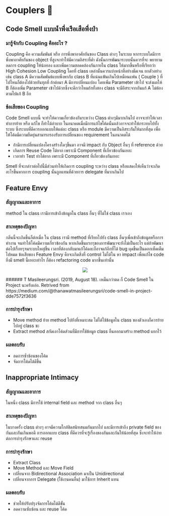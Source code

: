 # Couplers :couple:

## Code Smell แบบน้ำพึ่งเรือเสือพึ่งป่า

### มารู้จักกับ Coupling คืออะไร ?

Coupling คือ ความสัมพันธ์ หรือ การพึ่งพาอาศัยกันของ Class ต่างๆ ในระบบ หากระบบใดมีการพึ่งพาอาศัยกันของ object ที่สูงจะทำให้มีความอิสระที่ต่ำ ดังนั้นการพัฒนาระบบนั้นควรที่จะ
พยายามลดการ coupling ให้น้อยลง และเพิ่มความสอดคล้องกันภายใน class ให้มากขึ้นหรือที่เรียกว่า High Cohesion Low Coupling โดยที่ class เหล่านั้นควรแบ่งหน้าที่อย่างชัดเจน
ยกตัวอย่างเช่น class A มีความสัมพันธ์แบบพึ่งพากับ class B ที่แน่นแฟ้นเกินไปเหมือนแฟน ( Couple ) ที่ไปไหนก็ต้องไปด้วยกันทุกที่ ถ้าต่อมา A มีการเปลี่ยนแปลง โดยเพิ่ม Parameter เข้าไป
จะส่งผลให้ B ก็ต้องเพิ่ม Parameter เข้าไปด้วยซึ่งจะดีกว่าไหมถ้าทั้งสอง class จะมีอิสระจากกันแก้ A ไม่ต้องตามไปแก้ B อีก

### ข้อเสียของ Coupling 
Code Smell แบบนี้ จะทำให้ความเกี่ยวข้องกันระหว่าง Class ต่างๆมีมากเกินไป อาจจะทำให้เวลาทำการย้าย หรือ แก้ไข ก็ทำได้ลำบาก ในอนาคตเมื่อมีการแก้ไขโค้ดนั้นแล้วอาจจะทำให้กระทบไปทั้งระบบ 
ซึ่งระบบที่ดีควรออกแบบให้แต่ละ class หรือ module มีความเป็นอิสระกันให้มากที่สุด เพื่อให้โค้ดมีความยืดยุ่นสามารถรองรับการเปลี่ยนของ requirement ในอนาคตได้
+ ถ้ามีการเปลี่ยนแปลงโครงสร้างใดๆขึ้นมา อาจมี impact กับ Object อื่นๆ ที่ reference ด้วย 
+ เกิดการ Reuse Code ได้ยาก เพราะมี Component ที่เกี่ยวข้องกันเยอะ
+ เวลาทำ Test  ทำได้ยาก เพราะมี Component ที่เกี่ยวข้องกันเยอะ

Smell ที่จะกล่าวต่อไปนี้มีส่วนทำให้เกิดการ coupling ระหว่าง class หรือแสดงให้เห็นว่าจะเกิดอะไรขึ้นหากการ coupling นั้นถูกแทนที่ด้วยการ delegate ที่มากเกินไป

## Feature Envy
### สัญญาณและอาการ
method ใน class เรามีการเข้าถึงข้อมูลใน class อื่นๆ ที่ไม่ใช่ class เราเอง
### สาเหตุของปัญหา
กลิ่นนี้จะเกิดขึ้นก็ต่อเมื่อ ใน class เรามี method ที่เรียกไปยัง class อื่นๆเพื่อเข้าถึงข้อมูลหรือการทำงาน จนทำให้โค้ดมีความเกี่ยวข้องกัน หากเกิดขึ้นแรกๆของการพัฒนาจะยังไม่เป็นอะไร
แต่ถ้าพัฒนาต่อไปเรื่อยๆจนระบบใหญ่ขึ้น เวลาที่ต้องกลับมาแก้โค้ดละก็อาจแก้อีกที่ได้ bug ผุดขึ้นเป็นดอกเห็ดเต็มไปหมด ข้อเสียของ Feature Envy คือจะเกิดสิ่งที่ control ไม่ได้ใน
หา impact เพื่อแก้ไข code ยิ่งมี smell นี้เยอะเท่าไร ก็ต้อง refactoring code มากขึ้นเท่านั้น
</br>
<p align="center">
  <img src="https://miro.medium.com/max/699/1*rB0Fkdgyc5fk1qNzNafnWw.png" />
</p>
###### T Masileerungsri. (2019, August 18). เหม็นกว่าตด ก็ Code Smell ใน Project นะครับเอ่อ. Retrived from https://medium.com/@thanawatmasileerungsri/code-smell-in-project-dde7572f3636

### การบำรุงรักษา
+ Move method ย้าย method ไปยังที่เหมาะสม ไม่ได้ใช้ข้อมูลใน class ของตัวเองก็ควรย้ายไปอยู่ class ซะ  
+ Extract method สกัดเอาโค้ดส่วนที่มีการใช้ข้อมูล class อื่นออกมาสร้าง method แยกไว้

### ผลตอบรับ
+ ลดการซ้ำซ้อนของโค้ด
+ จัดการโค้ดได้ดีขึ้น

## Inappropriate Intimacy
### สัญญาณและอาการ
ในหนึ่ง class มีการใช้ internal field และ method จาก class อื่นๆ

### สาเหตุของปัญหา
ในบางครั้ง class ต่างๆ อาจมีความใกล้ชิดสนิทสนมกันมากไป และมีการเข้าถึง private field ของกันและกันเกินพอดี การออกแบบ class ที่ดีควรที่จะรู้เรื่องของกันและกันให้น้อยที่สุด
ซึ่งจะทำให้ง่ายต่อการบำรุงรักษาและ reuse

### การบำรุงรักษา
+ Extract Class
+ Move Method และ Move Field
+ เปลี่ยนจาก Bidirectional Association มาเป็น Unidirectional
+ เปลี่ยนจากการ Delegate (ใช้งานคนอื่น) มาใช้การ Inherit แทน

### ผลตอบรับ
+ ช่วยให้ปรับปรุงจัดการโค้ดได้ดีขั้น
+ ลดความซับซ้อน และ reuse โค้ด
